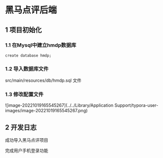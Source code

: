 # 黑马点评后端

## 1 项目初始化

### 1.1 在Mysql中建立hmdp数据库

```mysql
create database hmdp;
```

### 1.2 导入数据库文件

src/main/resources/db/hmdp.sql 文件

### 1.3 修改配置文件

![image-20221019165545267](../../Library/Application Support/typora-user-images/image-20221019165545267.png)



## 2 开发日志

成功导入黑马点评项目

完成用户手机登录功能

